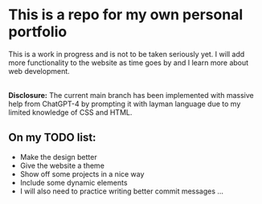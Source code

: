 # This is a repo for my own personal portfolio

This is a work in progress and is not to be taken seriously yet. I will add more functionality to the website as time goes by and I learn more about web development. 
<br><br>

**Disclosure:** The current main branch has been implemented with massive help from ChatGPT-4 by prompting it with layman language due to my limited knowledge of CSS and HTML.

## On my TODO list:
* Make the design better
* Give the website a theme
* Show off some projects in a nice way
* Include some dynamic elements
* I will also need to practice writing better commit messages ...
